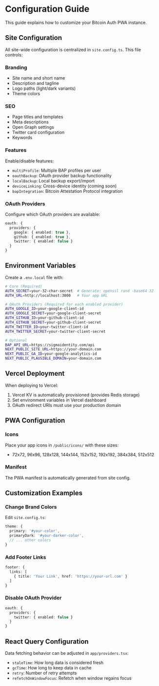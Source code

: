 # Configuration Guide

This guide explains how to customize your Bitcoin Auth PWA instance.

## Site Configuration

All site-wide configuration is centralized in `site.config.ts`. This file controls:

### Branding
- Site name and short name
- Description and tagline
- Logo paths (light/dark variants)
- Theme colors

### SEO
- Page titles and templates
- Meta descriptions
- Open Graph settings
- Twitter card configuration
- Keywords

### Features
Enable/disable features:
- `multiProfile`: Multiple BAP profiles per user
- `oauthBackup`: OAuth provider backup functionality
- `localBackup`: Local backup export/import
- `deviceLinking`: Cross-device identity (coming soon)
- `bapIntegration`: Bitcoin Attestation Protocol integration

### OAuth Providers
Configure which OAuth providers are available:
```typescript
oauth: {
  providers: {
    google: { enabled: true },
    github: { enabled: true },
    twitter: { enabled: false }
  }
}
```

## Environment Variables

Create a `.env.local` file with:

```bash
# Core (Required)
AUTH_SECRET=your-32-char-secret  # Generate: openssl rand -base64 32
AUTH_URL=http://localhost:3000   # Your app URL

# OAuth Providers (Required for each enabled provider)
AUTH_GOOGLE_ID=your-google-client-id
AUTH_GOOGLE_SECRET=your-google-client-secret
AUTH_GITHUB_ID=your-github-client-id
AUTH_GITHUB_SECRET=your-github-client-secret
AUTH_TWITTER_ID=your-twitter-client-id
AUTH_TWITTER_SECRET=your-twitter-client-secret

# Optional
BAP_API_URL=https://sigmaidentity.com/api
NEXT_PUBLIC_SITE_URL=https://your-domain.com
NEXT_PUBLIC_GA_ID=your-google-analytics-id
NEXT_PUBLIC_PLAUSIBLE_DOMAIN=your-domain.com
```

## Vercel Deployment

When deploying to Vercel:

1. Vercel KV is automatically provisioned (provides Redis storage)
2. Set environment variables in Vercel dashboard
3. OAuth redirect URIs must use your production domain

## PWA Configuration

### Icons
Place your app icons in `/public/icons/` with these sizes:
- 72x72, 96x96, 128x128, 144x144, 152x152, 192x192, 384x384, 512x512

### Manifest
The PWA manifest is automatically generated from site config.

## Customization Examples

### Change Brand Colors
Edit `site.config.ts`:
```typescript
theme: {
  primary: '#your-color',
  primaryDark: '#your-darker-color',
  // ... other colors
}
```

### Add Footer Links
```typescript
footer: {
  links: [
    { title: 'Your Link', href: 'https://your-url.com' }
  ]
}
```

### Disable OAuth Provider
```typescript
oauth: {
  providers: {
    twitter: { enabled: false }
  }
}
```

## React Query Configuration

Data fetching behavior can be adjusted in `app/providers.tsx`:
- `staleTime`: How long data is considered fresh
- `gcTime`: How long to keep data in cache
- `retry`: Number of retry attempts
- `refetchOnWindowFocus`: Refetch when window regains focus